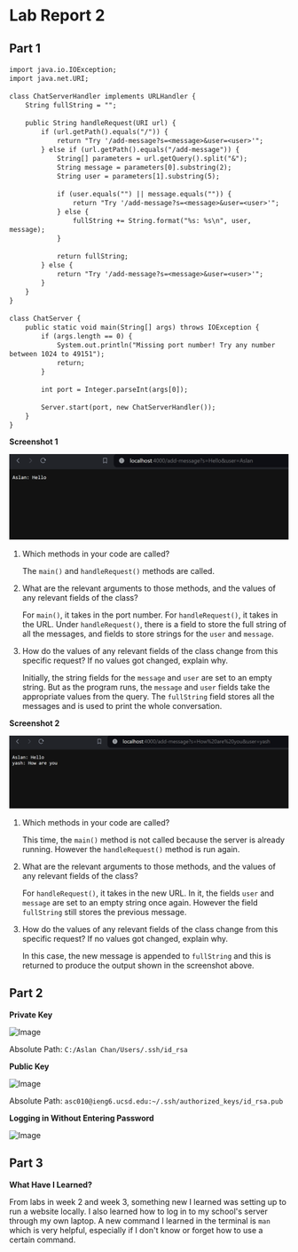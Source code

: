 # **Lab Report 2**

## **Part 1**

```
import java.io.IOException;
import java.net.URI;

class ChatServerHandler implements URLHandler {
    String fullString = "";

    public String handleRequest(URI url) {
        if (url.getPath().equals("/")) {
            return "Try '/add-message?s=<message>&user=<user>'";
        } else if (url.getPath().equals("/add-message")) {
            String[] parameters = url.getQuery().split("&");
            String message = parameters[0].substring(2);
            String user = parameters[1].substring(5);

            if (user.equals("") || message.equals("")) {
                return "Try '/add-message?s=<message>&user=<user>'";
            } else {
                fullString += String.format("%s: %s\n", user, message);
            }

            return fullString;
        } else {
            return "Try '/add-message?s=<message>&user=<user>'";
        }
    }
}

class ChatServer {
    public static void main(String[] args) throws IOException {
        if (args.length == 0) {
            System.out.println("Missing port number! Try any number between 1024 to 49151");
            return;
        }

        int port = Integer.parseInt(args[0]);

        Server.start(port, new ChatServerHandler());
    }
}
```

**Screenshot 1**

![Image](/lab_report_2_ss1.png)

1. Which methods in your code are called?
 
   The `main()` and `handleRequest()` methods are called.

2. What are the relevant arguments to those methods, and the values of any relevant fields of the class?

   For `main()`, it takes in the port number. For `handleRequest()`, it takes in the URL. Under `handleRequest()`, there is a field to store the full string of all the messages, and fields to store strings for the `user` and `message`.

3. How do the values of any relevant fields of the class change from this specific request? If no values got changed, explain why.

   Initially, the string fields for the `message` and `user` are set to an empty string. But as the program runs, the `message` and `user` fields take the appropriate values from the query. The `fullString` field stores all the messages and is used to print the whole conversation.

**Screenshot 2**

![Image](/lab_report_2_ss2.png)

1. Which methods in your code are called?
 
   This time, the `main()` method is not called because the server is already running. However the `handleRequest()` method is run again.

2. What are the relevant arguments to those methods, and the values of any relevant fields of the class?

   For `handleRequest()`, it takes in the new URL. In it, the fields `user` and `message` are set to an empty string once again. However the field `fullString` still stores the previous message.

3. How do the values of any relevant fields of the class change from this specific request? If no values got changed, explain why.

   In this case, the new message is appended to `fullString` and this is returned to produce the output shown in the screenshot above.

## **Part 2**

**Private Key**

![Image](/lab_report_2_ss3.png)

Absolute Path: `C:/Aslan Chan/Users/.ssh/id_rsa`

**Public Key**

![Image](/lab_report_2_ss4.png)

Absolute Path: `asc010@ieng6.ucsd.edu:~/.ssh/authorized_keys/id_rsa.pub`

**Logging in Without Entering Password**

![Image](/lab_report_2_ss5.png)

## **Part 3**

**What Have I Learned?**

From labs in week 2 and week 3, something new I learned was setting up to run a website locally. I also learned how to log in to my school's server through my own laptop. A new command I learned in the terminal is `man` which is very helpful, especially if I don't know or forget how to use a certain command. 
